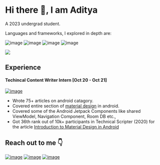 # Hi there :wave:, I am Aditya

A 2023 undergrad student.

Languages and frameworks, I explored in depth are:

![image](https://img.shields.io/badge/Kotlin-9851CB?&style=for-the-badge&logo=kotlin&logoColor=white) ![image](https://img.shields.io/badge/Android-4BD37D?style=for-the-badge&logo=android&logoColor=white) ![image](https://img.shields.io/badge/Java-DB6901?style=for-the-badge&logo=java&logoColor=white) ![image](https://img.shields.io/badge/SpringBoot-63B341?style=for-the-badge&logo=SpringBoot&logoColor=white)

<img src ="https://github-readme-stats.vercel.app/api?username=AdityaShidlyali&&show_icons=true&title_color=ffffff&icon_color=4BD37D&text_color=ffffff&bg_color=0D1117">

## Experience
#### Techincal Content Writer Intern [Oct 20 - Oct 21]
[![image](https://img.shields.io/badge/GeeksforGeeks-green?style=for-the-badge&logo=GeeksforGeeks&logoColor=white)](https://auth.geeksforgeeks.org/user/adityamshidlyali/articles)
* Wrote 75+ articles on android catagory.
* Covered entire section of [material design](https://www.geeksforgeeks.org/android-tutorial/#Material%20Design) in android.
* Covered some of the Android Jetpack Components like shared ViewModel, Navigation Component, Room DB etc.,
* Got 36th rank out of 10k+ participants in Technical Scripter (2020) for the article [Introduction to Material Design in Android](https://www.geeksforgeeks.org/introduction-to-material-design-in-android/)

## Reach out to me :point_down: 
[![image](https://img.shields.io/badge/Linkedin-blue?style=for-the-badge&logo=linkedin&logoColor=white)](https://www.linkedin.com/in/aditya-shidlyali/) [![image](https://img.shields.io/badge/Gmail-red?style=for-the-badge&logo=gmail&logoColor=white)](mailto:adityamshidlyali.com) [![image](https://img.shields.io/badge/Github-black?style=for-the-badge&logo=github&logoColor=white)](https://github.com/AdityaShidlyali)
